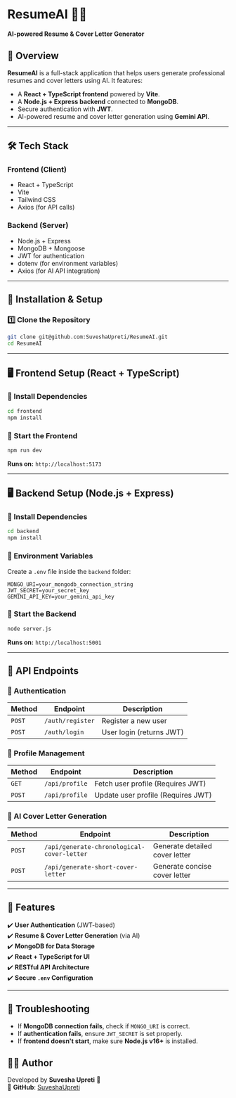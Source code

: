 

# ResumeAI 📝🚀
**AI-powered Resume & Cover Letter Generator**

## **📌 Overview**
**ResumeAI** is a full-stack application that helps users generate professional resumes and cover letters using AI. It features:
- A **React + TypeScript frontend** powered by **Vite**.
- A **Node.js + Express backend** connected to **MongoDB**.
- Secure authentication with **JWT**.
- AI-powered resume and cover letter generation using **Gemini API**.

---

## **🛠 Tech Stack**
### **Frontend (Client)**
- React + TypeScript
- Vite
- Tailwind CSS
- Axios (for API calls)

### **Backend (Server)**
- Node.js + Express
- MongoDB + Mongoose
- JWT for authentication
- dotenv (for environment variables)
- Axios (for AI API integration)

---

## **🚀 Installation & Setup**
### **1️⃣ Clone the Repository**
```bash
git clone git@github.com:SuveshaUpreti/ResumeAI.git
cd ResumeAI
```

---

## **🖥️ Frontend Setup (React + TypeScript)**
### **📌 Install Dependencies**
```bash
cd frontend
npm install
```
### **🔧 Start the Frontend**
```bash
npm run dev
```
**Runs on:** `http://localhost:5173`

---

## **🖥️ Backend Setup (Node.js + Express)**
### **📌 Install Dependencies**
```bash
cd backend
npm install
```
### **🔑 Environment Variables**
Create a `.env` file inside the `backend` folder:
```
MONGO_URI=your_mongodb_connection_string
JWT_SECRET=your_secret_key
GEMINI_API_KEY=your_gemini_api_key
```

### **🚀 Start the Backend**
```bash
node server.js
```
**Runs on:** `http://localhost:5001`

---

## **📡 API Endpoints**
### **🔹 Authentication**
| Method | Endpoint | Description |
|--------|---------|-------------|
| `POST` | `/auth/register` | Register a new user |
| `POST` | `/auth/login` | User login (returns JWT) |

### **🔹 Profile Management**
| Method | Endpoint | Description |
|--------|---------|-------------|
| `GET` | `/api/profile` | Fetch user profile (Requires JWT) |
| `POST` | `/api/profile` | Update user profile (Requires JWT) |

### **🔹 AI Cover Letter Generation**
| Method | Endpoint | Description |
|--------|---------|-------------|
| `POST` | `/api/generate-chronological-cover-letter` | Generate detailed cover letter |
| `POST` | `/api/generate-short-cover-letter` | Generate concise cover letter |

---

## **🎯 Features**
✔️ **User Authentication** (JWT-based)  
✔️ **Resume & Cover Letter Generation** (via AI)  
✔️ **MongoDB for Data Storage**  
✔️ **React + TypeScript for UI**  
✔️ **RESTful API Architecture**  
✔️ **Secure `.env` Configuration**  

---

## **🐛 Troubleshooting**
- If **MongoDB connection fails**, check if `MONGO_URI` is correct.
- If **authentication fails**, ensure `JWT_SECRET` is set properly.
- If **frontend doesn't start**, make sure **Node.js v16+** is installed.



## **👨‍💻 Author**
Developed by **Suvesha Upreti** 🚀  
🔗 **GitHub**: [SuveshaUpreti](https://github.com/SuveshaUpreti)  

